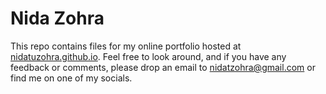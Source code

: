 # Nida Zohra

This repo contains files for my online portfolio hosted at [nidatuzohra.github.io](https://nidatuzohra.github.io/). Feel free to look around, and if you have any feedback or comments, please drop an email to nidatzohra@gmail.com or find me on one of my socials. 

 